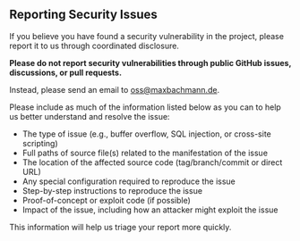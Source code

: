 ## Reporting Security Issues

If you believe you have found a security vulnerability in the project, please report it to us through coordinated disclosure.

**Please do not report security vulnerabilities through public GitHub issues, discussions, or pull requests.**

Instead, please send an email to oss@maxbachmann.de.

Please include as much of the information listed below as you can to help us better understand and resolve the issue:

- The type of issue (e.g., buffer overflow, SQL injection, or cross-site scripting)
- Full paths of source file(s) related to the manifestation of the issue
- The location of the affected source code (tag/branch/commit or direct URL)
- Any special configuration required to reproduce the issue
- Step-by-step instructions to reproduce the issue
- Proof-of-concept or exploit code (if possible)
- Impact of the issue, including how an attacker might exploit the issue

This information will help us triage your report more quickly.
